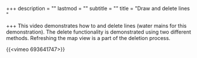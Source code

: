 +++
description = ""
lastmod = ""
subtitle = ""
title = "Draw and delete lines "

+++
This video demonstrates how to and delete lines (water mains for this demonstration).  The delete functionality is demonstrated using two different methods.  Refreshing the map view is a part of the deletion process.

{{<vimeo 693641747>}}